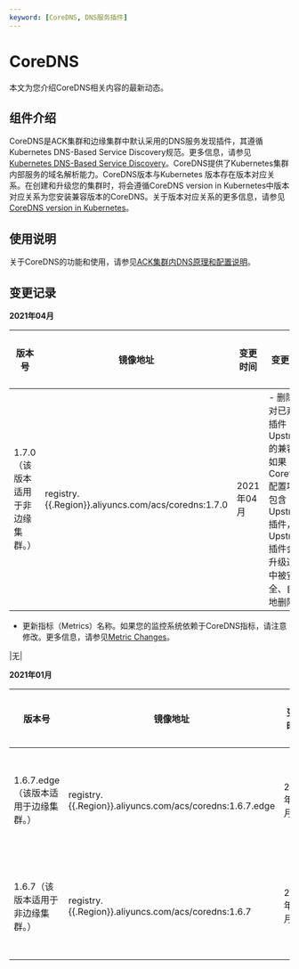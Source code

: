 ```yaml
---
keyword: [CoreDNS, DNS服务插件]
---
```


# CoreDNS

本文为您介绍CoreDNS相关内容的最新动态。

## 组件介绍

CoreDNS是ACK集群和边缘集群中默认采用的DNS服务发现插件，其遵循Kubernetes DNS-Based Service Discovery规范。更多信息，请参见[Kubernetes DNS-Based Service Discovery](https://github.com/kubernetes/dns/blob/master/docs/specification.md)。CoreDNS提供了Kubernetes集群内部服务的域名解析能力。CoreDNS版本与Kubernetes 版本存在版本对应关系。在创建和升级您的集群时，将会遵循CoreDNS version in Kubernetes中版本对应关系为您安装兼容版本的CoreDNS。关于版本对应关系的更多信息，请参见[CoreDNS version in Kubernetes](https://github.com/coredns/deployment/blob/master/kubernetes/CoreDNS-k8s_version.md)。

## 使用说明

关于CoreDNS的功能和使用，请参见[ACK集群内DNS原理和配置说明](/intl.zh-CN/Kubernetes集群用户指南/网络/服务发现DNS/ACK集群内DNS原理和配置说明.md)。

## 变更记录

**2021年04月**

|版本号|镜像地址|变更时间|变更内容|变更影响|
|---|----|----|----|----|
|1.7.0（该版本适用于非边缘集群。）|registry.\{\{.Region\}\}.aliyuncs.com/acs/coredns:1.7.0|2021年04月|-   删除了对已弃用插件Upstream的兼容。如果Corefile配置项中包含Upstream插件，Upstream插件会在升级过程中被安全、自动地删除。
-   更新指标（Metrics）名称。如果您的监控系统依赖于CoreDNS指标，请注意修改。更多信息，请参见[Metric Changes](https://coredns.io/2020/06/15/coredns-1.7.0-release/#metric-changes)。

|无|

**2021年01月**

|版本号|镜像地址|变更时间|变更内容|变更影响|
|---|----|----|----|----|
|1.6.7.edge（该版本适用于边缘集群。）|registry.\{\{.Region\}\}.aliyuncs.com/acs/coredns:1.6.7.edge|2021年01月|基于社区1.6.7版本构建。更多信息，请参见[CoreDNS-1.6.7 Release](https://coredns.io/2020/01/28/coredns-1.6.7-release/)。|无|
|1.6.7（该版本适用于非边缘集群。）|registry.\{\{.Region\}\}.aliyuncs.com/acs/coredns:1.6.7|2021年01月|基于社区1.6.7版本构建。更多信息，请参见[CoreDNS-1.6.7 Release](https://coredns.io/2020/01/28/coredns-1.6.7-release/)。|无|

